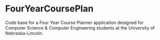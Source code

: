 FourYearCoursePlan
==================

Code base for a Four Year Course Planner application designed for Computer Science &amp; Computer Engineering students at the University of Nebraska-Lincoln.
